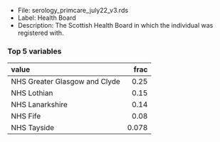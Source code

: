 

* File: serology_primcare_july22_v3.rds
* Label: Health Board
* Description: The Scottish Health Board in which the individual was registered with.

### Top 5 variables
| value                         |   frac |
|:------------------------------|-------:|
| NHS Greater Glasgow and Clyde |  0.25  |
| NHS Lothian                   |  0.15  |
| NHS Lanarkshire               |  0.14  |
| NHS Fife                      |  0.08  |
| NHS Tayside                   |  0.078 |
        